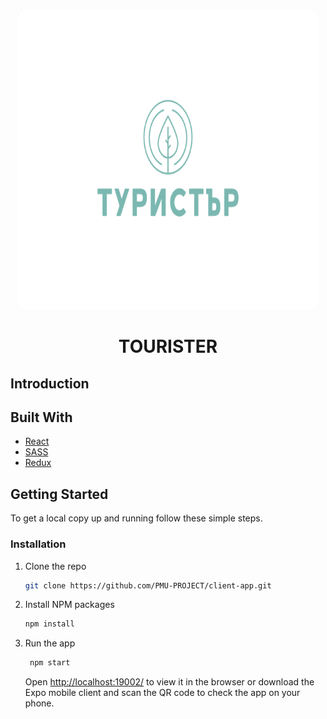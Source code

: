 <!-- PROJECT LOGO -->
<br />
<p align="center">
  <a href="https://github.com/genadi53/react-shop-app">
    <img src="assets/images/white-bg.png" alt="tourister-logo-white-bg" width="480" height="480">
  </a>

<br />
  <h1 align="center">TOURISTER</h1>

## Introduction

## Built With

- [React](https://reactjs.org/)
- [SASS](https://sass-lan)
- [Redux](https://redux.js.org/)

<!-- GETTING STARTED -->

## Getting Started

To get a local copy up and running follow these simple steps.

### Installation

1. Clone the repo
   ```sh
   git clone https://github.com/PMU-PROJECT/client-app.git
   ```
2. Install NPM packages
   ```sh
   npm install
   ```
3. Run the app

   ```sh
    npm start
   ```

   Open [http://localhost:19002/](http://localhost:19002/) to view it in the browser or download the Expo mobile client and scan the QR code to check the app on your phone.
